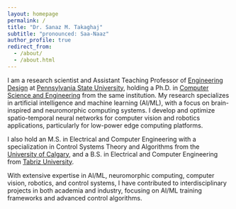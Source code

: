 ```yaml
---
layout: homepage
permalink: /
title: "Dr. Sanaz M. Takaghaj" 
subtitle: "pronounced: Saa-Naaz"
author_profile: true
redirect_from: 
  - /about/
  - /about.html
---
```

I am a research scientist and Assistant Teaching Professor of [Engineering Design](https://www.sedi.psu.edu) at [Pennsylvania State University](https://www.psu.edu/), holding a Ph.D. in [Computer Science and Engineering](https://www.eecs.psu.edu) from the same institution. My research specializes in artificial intelligence and machine learning (AI/ML), with a focus on brain-inspired and neuromorphic computing systems. I develop and optimize spatio-temporal neural networks for computer vision and robotics applications, particularly for low-power edge computing platforms.

I also hold an M.S. in Electrical and Computer Engineering with a specialization in Control Systems Theory and Algorithms from the [University of Calgary](https://schulich.ucalgary.ca/electrical-software), and a B.S. in Electrical and Computer Engineering from [Tabriz University](https://ece.tabrizu.ac.ir/en).

With extensive expertise in AI/ML, neuromorphic computing, computer vision, robotics, and control systems, I have contributed to interdisciplinary projects in both academia and industry, focusing on AI/ML training frameworks and advanced control algorithms.

